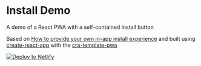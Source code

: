 # Install Demo

A demo of a React PWA with a self-contained install button

Based on [How to provide your own in-app install experience](https://web.dev/customize-install/) and built using [create-react-app](https://github.com/facebook/create-react-app) with the [cra-template-pwa](https://github.com/cra-template/pwa)

[![Deploy to Netlify]([https://www.netlify.com/img/deploy/button.svg)](https://app.netlify.com/start/deploy?repository=https://github.com/adueck/pwa-install-demo)
